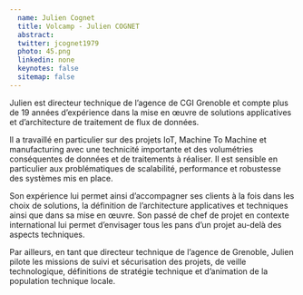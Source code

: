 ```yaml
---
  name: Julien Cognet
  title: Volcamp - Julien COGNET
  abstract: 
  twitter: jcognet1979
  photo: 45.png
  linkedin: none
  keynotes: false
  sitemap: false
---
```

Julien est directeur technique de l’agence de CGI Grenoble et compte plus de 19 années d’expérience dans la mise en œuvre de solutions applicatives et d’architecture de traitement de flux de données.

Il a travaillé en particulier sur des projets IoT, Machine To Machine et manufacturing avec une technicité importante et des volumétries conséquentes de données et de traitements à réaliser. Il est sensible en particulier aux problématiques de scalabilité, performance et robustesse des systèmes mis en place.

Son expérience lui permet ainsi d’accompagner ses clients à la fois dans les choix de solutions, la définition de l’architecture applicatives et techniques ainsi que dans sa mise en œuvre. Son passé de chef de projet en contexte international lui permet d’envisager tous les pans d’un projet au-delà des aspects techniques.

Par ailleurs, en tant que directeur technique de l’agence de Grenoble, Julien pilote les missions de suivi et sécurisation des projets, de veille technologique, définitions de stratégie technique et d’animation de la population technique locale.
